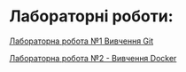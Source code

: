 # Лабораторні роботи:

[Лабораторна робота №1 Вивчення Git](https://github.com/Reveno/git.git)

[Лабораторна робота №2 - Вивчення Docker](https://github.com/Reveno/tutorial-docker.git)

